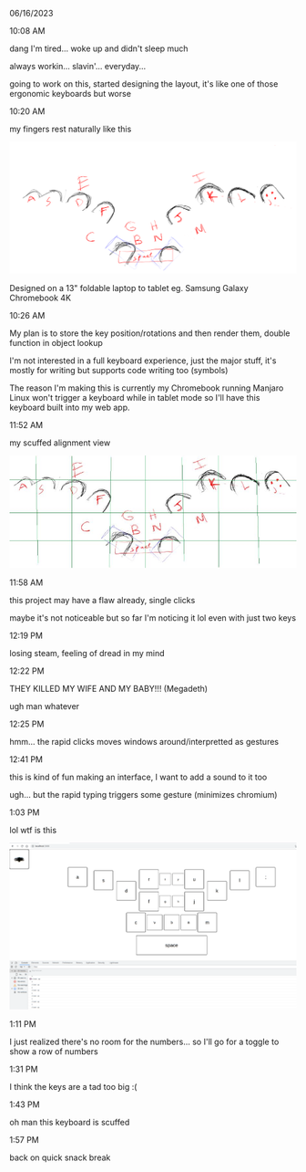 06/16/2023

10:08 AM

dang I'm tired... woke up and didn't sleep much

always workin... slavin'... everyday...

going to work on this, started designing the layout, it's like one of those ergonomic keyboards but worse

10:20 AM

my fingers rest naturally like this

<img src="./keyboard-layout.png"/>

Designed on a 13" foldable laptop to tablet eg. Samsung Galaxy Chromebook 4K

10:26 AM

My plan is to store the key position/rotations and then render them, double function in object lookup

I'm not interested in a full keyboard experience, just the major stuff, it's mostly for writing but supports code writing too (symbols)

The reason I'm making this is currently my Chromebook running Manjaro Linux won't trigger a keyboard while in tablet mode so I'll have this keyboard built into my web app.

11:52 AM

my scuffed alignment view

<img src="./align.JPG"/>

11:58 AM

this project may have a flaw already, single clicks

maybe it's not noticeable but so far I'm noticing it lol even with just two keys

12:19 PM

losing steam, feeling of dread in my mind

12:22 PM

THEY KILLED MY WIFE AND MY BABY!!! (Megadeth)

ugh man whatever

12:25 PM

hmm... the rapid clicks moves windows around/interpretted as gestures

12:41 PM

this is kind of fun making an interface, I want to add a sound to it too

ugh... but the rapid typing triggers some gesture (minimizes chromium)

1:03 PM

lol wtf is this

<img src="wtf-keyboard.png"/>

1:11 PM

I just realized there's no room for the numbers... so I'll go for a toggle to show a row of numbers

1:31 PM

I think the keys are a tad too big :(

1:43 PM

oh man this keyboard is scuffed

1:57 PM

back on quick snack break
